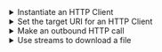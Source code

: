 <details><summary>Instantiate an HTTP Client</summary>

This code instantiates an HTTP Client.

```java
@HttpClient
public IHttpClient client;
```

You can just as simply instantiate multiple HTTP Clients.

```java
@HttpClient
public IHttpClient client1;

@HttpClient
public IHttpClient client2;
```

</details>

<details><summary>Set the target URI for an HTTP Client</summary>

This code sets an HTTP Client's target URI.

```java
@HttpClient
public IHttpClient client;

client.setURI("http://www.google.com");
```

You would typically use this call prior to, say, an outbound HTTP call
to retrieve the contents of a web page.

</details>

<details><summary>Make an outbound HTTP call</summary>

This code makes a get request to the given path.

```java
client.setURI(new URI("https://httpbin.org"));
String pageContent = client.getText("/get").getContent();
```

These two lines use the HTTPClient to perform a GET request against the URL https://httpbin.org/get.
The getText method is used as we want to retrieve the response as a string.  Alternatives for XML, JSON and JAXB objects exist.
There are also methods for the other HTTP verbs such as PUT, POST and DELETE

</details>

<details><summary>Use streams to download a file</summary>
The following code is an example of one way to download a file using streams.

```java
@HttpClient
public IHttpClient client;

File f = new File("/tmp/dev.galasa_0.7.0.jar");

client.setURI(new URI("https://p2.galasa.dev"));
CloseableHttpResponse response = client.getFile("/plugins/dev.galasa_0.7.0.jar");
InputStream in = response.getEntity().getContent();
OutputStream out = new FileOutputStream(f);
int count;
byte data[] = new byte[2048];
while((count = in.read(data)) != -1) {
   out.write(data, 0, count);
}
out.flush();
out.close();
```

The snippet begins by declaring `client` as before and `f`, an instance of `File`. The client's URI is set and its `getFile` method called to return `response` - an instance of `CloseableHttpResponse`.

The two streams `in` and `out` are declared and initialized and the data transferred from `in` to `out` in 2048 byte chunks, after which the output stream is flushed and then closed.

</details>

